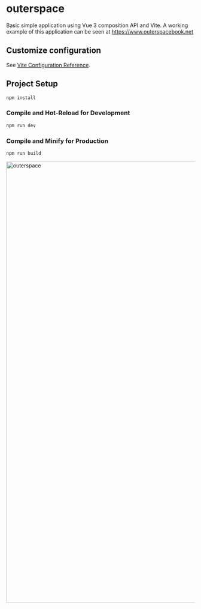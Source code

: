 # outerspace

Basic simple application using Vue 3 composition API and Vite. A working example of this application can be seen at https://www.outerspacebook.net


## Customize configuration

See [Vite Configuration Reference](https://vite.dev/config/).

## Project Setup

```sh
npm install
```

### Compile and Hot-Reload for Development

```sh
npm run dev
```

### Compile and Minify for Production

```sh
npm run build

```

<img width="1769" height="1176" alt="outerspace" src="https://github.com/user-attachments/assets/7df96948-8cc3-4ec2-8e89-024b4bf06337" />



